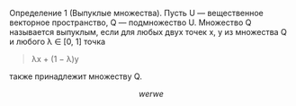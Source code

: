 Определение 1 \(Выпуклые множества\). Пусть U — вещественное векторное пространство, Q — подмножество U. Множество Q называется выпуклым, если для любых двух точек x, y из множества Q и любого λ ∈ \[0, 1\] точка

> λx + \(1 − λ\)y

также принадлежит множеству Q.


$$
werwe
$$


